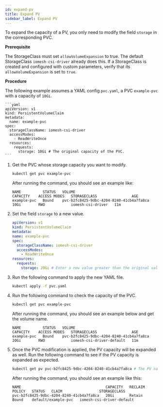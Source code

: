 ```yaml
---
id: expand-pv
title: Expand PV
sidebar_label: Expand PV
---
```


To expand the capacity of a PV, you only need to modify the field `storage` in the corresponding PVC.

**Prerequisite**

The StorageClass must set `allowVolumeExpansion` to true. The default StorageClass `iomesh-csi-driver` already does this. If a StorageClass is created and configured with custom parameters, verify that its `allowVolumeExpansion` is set to `true`. 

**Procedure**

The following example assumes a YAML config `pvc.yaml`, a PVC `example-pvc` with a capacity of `10Gi`.

    ```yaml
    apiVersion: v1
    kind: PersistentVolumeClaim
    metadata:
      name: example-pvc
    spec:
      storageClassName: iomesh-csi-driver
      accessModes:
        - ReadWriteOnce
      resources:
        requests:
          storage: 10Gi # The original capacity of the PVC.
    ```

1. Get the PVC whose storage capacity you want to modify.

    ```bash
    kubectl get pvc example-pvc
    ```

    After running the command, you should see an example like:

    ```output
    NAME          STATUS   VOLUME                                     CAPACITY    ACCESS MODES   STORAGECLASS                AGE
    example-pvc   Bound    pvc-b2fc8425-9dbc-4204-8240-41cb4a7fa8ca   10Gi        RWO            iomesh-csi-driver   11m
    ```

2. Set the field `storage` to a new value.

    ```yaml
    apiVersion: v1
    kind: PersistentVolumeClaim
    metadata:
    name: example-pvc
    spec:
      storageClassName: iomesh-csi-driver
      accessModes:
        - ReadWriteOnce
    resources:
      requests:
        storage: 20Gi # Enter a new value greater than the original value.
    ```

3. Run the following command to apply the new YAML file.

    ```bash
    kubectl apply -f pvc.yaml
    ```

4. Run the following command to check the capacity of the PVC. 

    ```bash
    kubectl get pvc example-pvc 
    ```

    After running the command, you should see an example below and get the volume name.

    ```output
    NAME          STATUS   VOLUME                                     CAPACITY    ACCESS MODES   STORAGECLASS                AGE
    example-pvc   Bound    pvc-b2fc8425-9dbc-4204-8240-41cb4a7fa8ca   20Gi        RWO            iomesh-csi-driver-default   11m
    ```

6. Once the PVC modification is applied, the PV capacity will be expanded as well. Run the following command to see if the PV capacity is expanded as expected.
   
    ```bash
    kubectl get pv pvc-b2fc8425-9dbc-4204-8240-41cb4a7fa8ca # The PV name you get in Step 4.
    ```

    After running the command, you should see an example like this:
    ```output
    NAME                                       CAPACITY   RECLAIM POLICY   STATUS   CLAIM                 STORAGECLASS
    pvc-b2fc8425-9dbc-4204-8240-41cb4a7fa8ca   20Gi       Retain           Bound    default/example-pvc   iomesh-csi-driver-default
    ```